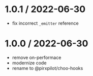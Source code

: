 
1.0.1 / 2022-06-30
==================

 * fix incorrect `_emitter` reference

1.0.0 / 2022-06-30
==================

 * remove on-performace
 * modernize code
 * rename to @pirxpilot/choo-hooks
